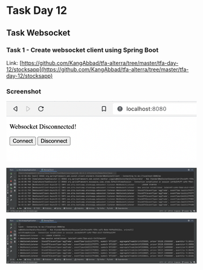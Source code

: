 # Task Day 12

## Task Websocket

### Task 1 - Create websocket client using Spring Boot

Link: [https://github.com/KangAbbad/tfa-alterra/tree/master/tfa-day-12/stocksapp](https://github.com/KangAbbad/tfa-alterra/tree/master/tfa-day-12/stocksapp)

### Screenshot

![pict-1](https://github.com/KangAbbad/tfa-alterra/blob/master/tfa-day-12/stocksapp/src/main/resources/static/ss-1.png?raw=true)

![pict-2](https://github.com/KangAbbad/tfa-alterra/blob/master/tfa-day-12/stocksapp/src/main/resources/static/ss-2.png?raw=true)

![pict-3](https://github.com/KangAbbad/tfa-alterra/blob/master/tfa-day-12/stocksapp/src/main/resources/static/ss-3.png?raw=true)
